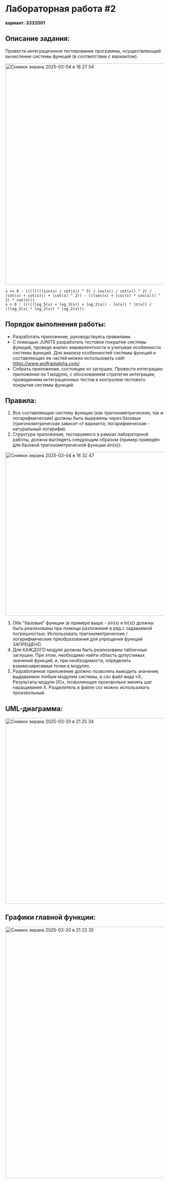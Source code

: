 # Лабораторная работа #2

**вариант: 3332001**

## Описание задания: 

Провести интеграционное тестирование программы, осуществляющей вычисление системы функций (в соответствии с вариантом).

<img width="700" alt="Снимок экрана 2025-03-04 в 18 27 54" src="https://github.com/user-attachments/assets/1ef3a310-104e-49a5-b529-e8b4788aded6" />

```
x <= 0 : ((((((((sin(x) / cot(x)) ^ 3) / cos(x)) / cot(x)) ^ 2) / (cot(x) + cot(x))) + (cot(x) ^ 2)) - (((sec(x) + (csc(x) * cos(x))) ^ 2) * cos(x)))
x > 0 : (((((log_5(x) + log_3(x)) + log_2(x)) - ln(x)) * ln(x)) / ((log_5(x) * log_2(x)) * log_2(x)))
```

## Порядок выполнения работы:

- Разработать приложение, руководствуясь правилами.
- С помощью JUNIT5 разработать тестовое покрытие системы функций, проведя анализ эквивалентности и учитывая особенности системы функций. Для анализа особенностей системы функций и составляющих ее частей можно использовать сайт https://www.wolframalpha.com/.
- Собрать приложение, состоящее из заглушек. Провести интеграцию приложения по 1 модулю, с обоснованием стратегии интеграции, проведением интеграционных тестов и контролем тестового покрытия системы функций.

## Правила: 

1. Все составляющие систему функции (как тригонометрические, так и логарифмические) должны быть выражены через базовые (тригонометрическая зависит от варианта; логарифмическая - натуральный логарифм).
2. Структура приложения, тестируемого в рамках лабораторной работы, должна выглядеть следующим образом (пример приведён для базовой тригонометрической функции sin(x)):

<img width="518" alt="Снимок экрана 2025-03-04 в 18 32 47" src="https://github.com/user-attachments/assets/5d16cd02-17f8-4693-bae4-d3ec6bf22012" />

3. Обе "базовые" функции (в примере выше - sin(x) и ln(x)) должны быть реализованы при помощи разложения в ряд с задаваемой погрешностью. Использовать тригонометрические / логарифмические преобразования для упрощения функций ЗАПРЕЩЕНО.
4. Для КАЖДОГО модуля должны быть реализованы табличные заглушки. При этом, необходимо найти область допустимых значений функций, и, при необходимости, определить взаимозависимые точки в модулях.
5. Разработанное приложение должно позволять выводить значения, выдаваемое любым модулем системы, в сsv файл вида «X, Результаты модуля (X)», позволяющее произвольно менять шаг наращивания Х. Разделитель в файле csv можно использовать произвольный.

## UML-диаграмма:

<img width="588" alt="Снимок экрана 2025-03-20 в 21 25 34" src="https://github.com/user-attachments/assets/35c7c7f9-f22c-4b68-9357-72d97dde3458" />


## Графики главной функции: 

<img width="795" alt="Снимок экрана 2025-03-20 в 21 23 35" src="https://github.com/user-attachments/assets/986167da-3154-42c2-8a7f-23d9bcbd75cc" />


